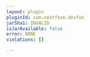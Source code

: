 ```yaml
---
layout: plugin
pluginId: com.nextfaze.devfun
jarSha1: INVALID
isJarAvailable: false
error: NONE
violations: []

---
```


